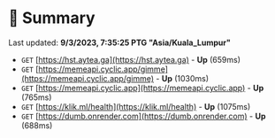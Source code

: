 # 📖 Summary
Last updated: **9/3/2023, 7:35:25 PTG "Asia/Kuala_Lumpur"**

- `GET` [https://hst.aytea.ga](https://hst.aytea.ga) - **Up** (659ms)
- `GET` [https://memeapi.cyclic.app/gimme](https://memeapi.cyclic.app/gimme) - **Up** (1030ms)
- `GET` [https://memeapi.cyclic.app](https://memeapi.cyclic.app) - **Up** (765ms)
- `GET` [https://klik.ml/health](https://klik.ml/health) - **Up** (1075ms)
- `GET` [https://dumb.onrender.com](https://dumb.onrender.com) - **Up** (688ms)
